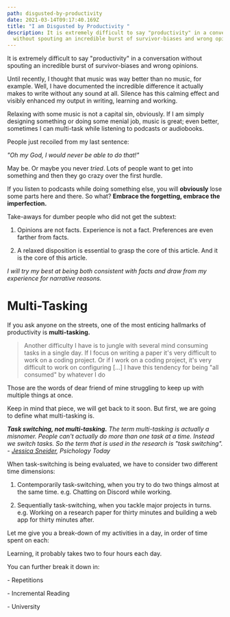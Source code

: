 ```yaml
---
path: disgusted-by-productivity
date: 2021-03-14T09:17:40.169Z
title: "I am Disgusted by Productivity "
description: It is extremely difficult to say "productivity" in a conversation
  without spouting an incredible burst of survivor-biases and wrong opinions.
---
```

It is extremely difficult to say "productivity" in a conversation without spouting an incredible burst of survivor-biases and wrong opinions.

Until recently, I thought that music was way better than no music, for example. Well, I have documented the incredible difference it actually makes to write without any sound at all. Silence has this calming effect and visibly enhanced my output in writing, learning and working. 

Relaxing with some music is not a capital sin, obviously. If I am simply designing something or doing some menial job, music is great; even better, sometimes I can multi-task while listening to podcasts or audiobooks. 

People just recoiled from my last sentence:

*"Oh my God, I would never be able to do that!"*

May be. Or maybe you never *tried*. Lots of people want to get into something and then they go crazy over the first hurdle. 

If you listen to podcasts while doing something else, you will **obviously** lose some parts here and there. So what? **Embrace the forgetting, embrace the imperfection.** 

Take-aways for dumber people who did not get the subtext:

1. Opinions are not facts. Experience is not a fact. Preferences are even farther from facts.

2. A relaxed disposition is essential to grasp the core of this article. And it is the core of this article.

*I will try my best at being both consistent with facts and draw from my experience for narrative reasons.*

# Multi-Tasking 

If you ask anyone on the streets, one of the most enticing hallmarks of productivity is **multi-tasking.** 

> Another difficulty I have is to jungle with several mind consuming tasks in a single day. If I focus on writing a paper it's very difficult to work on a coding project. Or if I work on a coding project, it's very difficult to work on configuring \[...] I have this tendency for being "all consumed" by whatever I do

Those are the words of dear friend of mine struggling to keep up with multiple things at once. 

Keep in mind that piece, we will get back to it soon. But first, we are going to define what multi-tasking  is.

***Task switching, not multi-tasking.** The term multi-tasking is actually a misnomer. People can't actually do more than one task at a time. Instead we switch tasks. So the term that is used in the research is "task switching". - [Jessica Sneider](https://www.psychologytoday.com/us/blog/brain-wise/201209/the-true-cost-multi-tasking), Psichology Today*

When task-switching is being evaluated, we have to consider two different time dimensions:

1. Contemporarily task-switching, when you try to do two things almost at the same time. e.g. Chatting on Discord while working. 

2. Sequentially task-switching, when you tackle major projects in turns. e.g. Working on a research paper for thirty minutes and building a web app for thirty minutes after.

Let me give you a break-down of my activities in a day, in order of time spent on each:

Learning, it probably takes two to four hours each day.

You can further break it down in: 

\- Repetitions

\- Incremental Reading 

\- University